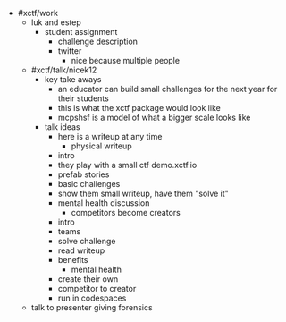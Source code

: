- #xctf/work
	- luk and estep
		- student assignment
			- challenge description
			- twitter
				- nice because multiple people
	- #xctf/talk/nicek12
		- key take aways
			- an educator can build small challenges for the next year for their students
			- this is what the xctf package would look like
			- mcpshsf is a model of what a bigger scale looks like
		- talk ideas
			- here is a writeup at any time
				- physical writeup
			- intro
			- they play with a small ctf demo.xctf.io
			- prefab stories
			- basic challenges
			- show them small writeup, have them "solve it"
			- mental health discussion
				- competitors become creators
			- intro
			- teams
			- solve challenge
			- read writeup
			- benefits
				- mental health
			- create their own
			- competitor to creator
			- run in codespaces
	- talk to presenter giving forensics